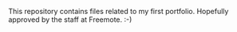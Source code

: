 This repository contains files related to my first portfolio. Hopefully approved by the staff at Freemote. :-)
